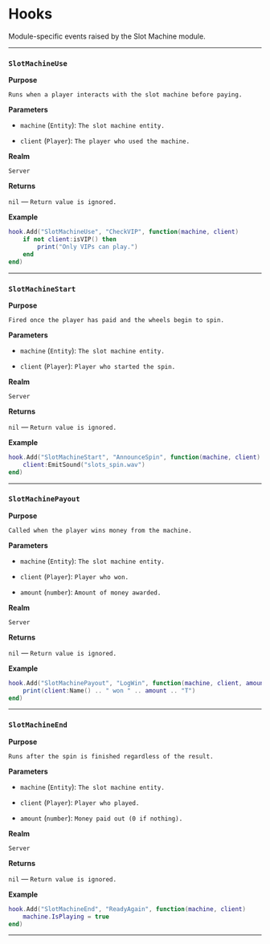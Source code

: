 # Hooks

Module-specific events raised by the Slot Machine module.

---

### `SlotMachineUse`

**Purpose**

`Runs when a player interacts with the slot machine before paying.`

**Parameters**

* `machine` (`Entity`): `The slot machine entity.`

* `client` (`Player`): `The player who used the machine.`

**Realm**

`Server`

**Returns**

`nil` — `Return value is ignored.`

**Example**

```lua
hook.Add("SlotMachineUse", "CheckVIP", function(machine, client)
    if not client:isVIP() then
        print("Only VIPs can play.")
    end
end)
```

---

### `SlotMachineStart`

**Purpose**

`Fired once the player has paid and the wheels begin to spin.`

**Parameters**

* `machine` (`Entity`): `The slot machine entity.`

* `client` (`Player`): `Player who started the spin.`

**Realm**

`Server`

**Returns**

`nil` — `Return value is ignored.`

**Example**

```lua
hook.Add("SlotMachineStart", "AnnounceSpin", function(machine, client)
    client:EmitSound("slots_spin.wav")
end)
```

---

### `SlotMachinePayout`

**Purpose**

`Called when the player wins money from the machine.`

**Parameters**

* `machine` (`Entity`): `The slot machine entity.`

* `client` (`Player`): `Player who won.`

* `amount` (`number`): `Amount of money awarded.`

**Realm**

`Server`

**Returns**

`nil` — `Return value is ignored.`

**Example**

```lua
hook.Add("SlotMachinePayout", "LogWin", function(machine, client, amount)
    print(client:Name() .. " won " .. amount .. "T")
end)
```

---

### `SlotMachineEnd`

**Purpose**

`Runs after the spin is finished regardless of the result.`

**Parameters**

* `machine` (`Entity`): `The slot machine entity.`

* `client` (`Player`): `Player who played.`

* `amount` (`number`): `Money paid out (0 if nothing).`

**Realm**

`Server`

**Returns**

`nil` — `Return value is ignored.`

**Example**

```lua
hook.Add("SlotMachineEnd", "ReadyAgain", function(machine, client)
    machine.IsPlaying = true
end)
```

---

